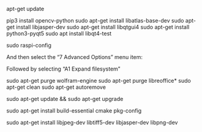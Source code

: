 apt-get update 

pip3 install opencv-python
sudo apt-get install libatlas-base-dev
sudo apt-get install libjasper-dev
sudo apt-get install libqtgui4
sudo apt-get install python3-pyqt5
sudo apt install libqt4-test


sudo raspi-config

And then select the “7 Advanced Options” menu item:

Followed by selecting “A1 Expand filesystem”


sudo apt-get purge wolfram-engine
sudo apt-get purge libreoffice*
sudo apt-get clean
sudo apt-get autoremove


sudo apt-get update && sudo apt-get upgrade

sudo apt-get install build-essential cmake pkg-config


sudo apt-get install libjpeg-dev libtiff5-dev libjasper-dev libpng-dev




